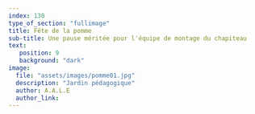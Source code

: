 ```yaml
---
index: 130
type_of_section: "fullimage"
title: Fête de la pomme
sub-title: Une pause méritée pour l'équipe de montage du chapiteau
text:
   position: 9
   background: "dark"
image:
  file: "assets/images/pomme01.jpg"
  description: "Jardin pédagogique"
  author: A.A.L.E
  author_link: 
---
```


